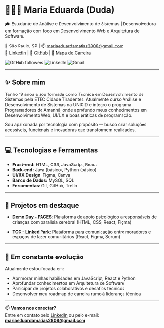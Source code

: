 # 👩🏾‍💻 Maria Eduarda (Duda)

🎓 Estudante de Análise e Desenvolvimento de Sistemas | Desenvolvedora em formação com foco em Desenvolvimento Web e Arquitetura de Software.

📍 São Paulo, SP | 📫 mariaeduardamatias2808@gmail.com  
🔗 [LinkedIn](https://www.linkedin.com/in/maria-eduarda-souza-919841276/) | 🔗 [GitHub](https://github.com/Mariaeduardamatias) | 🔗 [Mapa de Carreira](https://mapa-carreira-swart.vercel.app/)

![GitHub followers](https://img.shields.io/github/followers/Mariaeduardamatiastem?label=Seguidores&style=social)
![LinkedIn](https://img.shields.io/badge/-LinkedIn-blue?style=flat-square&logo=linkedin&link=https://www.linkedin.com/in/seu-usuario)
![Gmail](https://img.shields.io/badge/-Email-red?style=flat-square&logo=gmail&logoColor=white&link=mailto:mariaeduardamatias2808@gmail.com)


---

## ✨ Sobre mim

Tenho 19 anos e sou formada como Técnica em Desenvolvimento de Sistemas pela ETEC Cidade Tiradentes. Atualmente curso Análise e Desenvolvimento de Sistemas na UNICID e integro o programa Programadores do Amanhã, onde aprofundo meus conhecimentos em Desenvolvimento Web, UI/UX e boas práticas de programação.

Sou apaixonada por tecnologia com propósito — busco criar soluções acessíveis, funcionais e inovadoras que transformem realidades.

---

## 💻 Tecnologias e Ferramentas

- **Front-end:** HTML, CSS, JavaScript, React  
- **Back-end:** Java (básico), Python (básico)  
- **UI/UX Design:** Figma, Canva  
- **Banco de Dados:** MySQL, SQL  
- **Ferramentas:** Git, GitHub, Trello  

---

## 🚀 Projetos em destaque

- [**Demo Day - PACES**](https://github.com/mariaeduardamatias/SomosPaces): Plataforma de apoio psicológico a responsáveis de crianças com paralisia cerebral (HTML, CSS, React, Figma)

- [**TCC - Linked Park**](https://github.com/APBielzinx/TCC): Plataforma para comunicação entre moradores e espaços de lazer comunitários (React, Figma, Scrum)

---

## 🌱 Em constante evolução

Atualmente estou focada em:
- Aprimorar minhas habilidades em JavaScript, React e Python
- Aprofundar conhecimentos em Arquitetura de Software
- Participar de projetos colaborativos e desafios técnicos
- Desenvolver meu roadmap de carreira rumo à liderança técnica

---

📫 **Vamos nos conectar?**  
Entre em contato pelo [LinkedIn](https://www.linkedin.com/in/maria-eduarda-souza-919841276/) ou pelo e-mail: **mariaeduardamatias2808@gmail.com**
